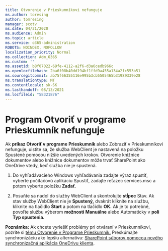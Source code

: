 ```yaml
---
title: Otvorenie v Prieskumníkovi nefunguje
ms.author: toresing
author: tomresing
manager: scotv
ms.date: 04/21/2020
ms.audience: Admin
ms.topic: article
ms.service: o365-administration
ROBOTS: NOINDEX, NOFOLLOW
localization_priority: Normal
ms.collection: Adm_O365
ms.custom: ''
ms.assetid: b8f07022-69fe-4112-a2f6-d3a6cedb966c
ms.openlocfilehash: 2ba6f08b40dd194bf1ffd9a455a134a2fc553b51
ms.sourcegitcommit: ab75f66355116e995b3cb5505465b31989339e28
ms.translationtype: MT
ms.contentlocale: sk-SK
ms.lasthandoff: 08/13/2021
ms.locfileid: "58321876"
---
```

# <a name="open-with-explorer-isnt-working"></a>Program Otvoriť v programe Prieskumník nefunguje

Ak **príkaz Otvoriť v programe** **Prieskumník** alebo Zobraziť v Prieskumníkovi nefunguje, uistite sa, že služba WebClient je nastavená na položku Spustené pomocou nižšie uvedených krokov.  Otvorenie knižnice dokumentov alebo knižnice dokumentov môže trvať SharePoint ako OneDrive vtedy, keď služba nie je spustená. 
  
1. Do vyhľadávacieho Windows vyhľadávania zadajte výraz spustiť, vyberte počítačovú aplikáciu Spustiť, zadajte reťazec services.msc a potom vyberte položku **Zadať**.
    
2. Posuňte sa nadol do služby WebClient a skontrolujte **stĺpec** Stav. Ak stav služby WebClient nie je **Spustený,** dvakrát kliknite na službu, kliknite na tlačidlo **Štart** a potom na tlačidlo **OK.** Ak je to potrebné, povoľte službu výberom **možnosti** **Manuálne** alebo Automaticky v **poli Typ spustenia.** 
    
**Poznámka:** Ak chcete vyriešiť problémy pri otváraní v Prieskumníkovi, pozrite si [tému Otvorenie v Programe Prieskumník.](https://go.microsoft.com/fwlink/?linkid=871665) Preskúmajte synchronizáciu ako lepšiu alternatívu: [SharePoint súborov pomocou nového synchronizačná aplikácia OneDrivu klienta](https://go.microsoft.com/fwlink/?linkid=871666). 
  

